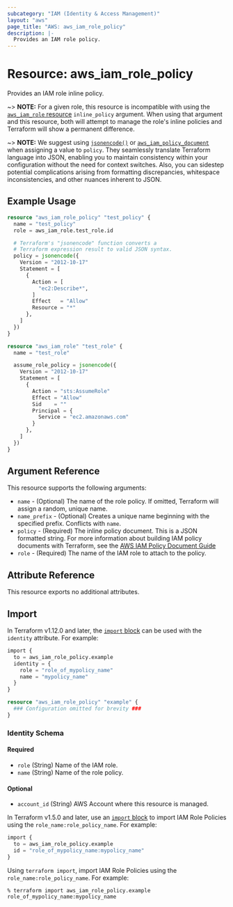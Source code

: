 ```yaml
---
subcategory: "IAM (Identity & Access Management)"
layout: "aws"
page_title: "AWS: aws_iam_role_policy"
description: |-
  Provides an IAM role policy.
---
```


# Resource: aws_iam_role_policy

Provides an IAM role inline policy.

~> **NOTE:** For a given role, this resource is incompatible with using the [`aws_iam_role` resource](/docs/providers/aws/r/iam_role.html) `inline_policy` argument. When using that argument and this resource, both will attempt to manage the role's inline policies and Terraform will show a permanent difference.

~> **NOTE:** We suggest using [`jsonencode()`](https://developer.hashicorp.com/terraform/language/functions/jsonencode) or [`aws_iam_policy_document`](/docs/providers/aws/d/iam_policy_document.html) when assigning a value to `policy`. They seamlessly translate Terraform language into JSON, enabling you to maintain consistency within your configuration without the need for context switches. Also, you can sidestep potential complications arising from formatting discrepancies, whitespace inconsistencies, and other nuances inherent to JSON.

## Example Usage

```terraform
resource "aws_iam_role_policy" "test_policy" {
  name = "test_policy"
  role = aws_iam_role.test_role.id

  # Terraform's "jsonencode" function converts a
  # Terraform expression result to valid JSON syntax.
  policy = jsonencode({
    Version = "2012-10-17"
    Statement = [
      {
        Action = [
          "ec2:Describe*",
        ]
        Effect   = "Allow"
        Resource = "*"
      },
    ]
  })
}

resource "aws_iam_role" "test_role" {
  name = "test_role"

  assume_role_policy = jsonencode({
    Version = "2012-10-17"
    Statement = [
      {
        Action = "sts:AssumeRole"
        Effect = "Allow"
        Sid    = ""
        Principal = {
          Service = "ec2.amazonaws.com"
        }
      },
    ]
  })
}
```

## Argument Reference

This resource supports the following arguments:

* `name` - (Optional) The name of the role policy.
  If omitted, Terraform will assign a random, unique name.
* `name_prefix` - (Optional) Creates a unique name beginning with the specified prefix.
  Conflicts with `name`.
* `policy` - (Required) The inline policy document.
  This is a JSON formatted string.
  For more information about building IAM policy documents with Terraform, see the [AWS IAM Policy Document Guide](https://learn.hashicorp.com/terraform/aws/iam-policy)
* `role` - (Required) The name of the IAM role to attach to the policy.

## Attribute Reference

This resource exports no additional attributes.

## Import

In Terraform v1.12.0 and later, the [`import` block](https://developer.hashicorp.com/terraform/language/import) can be used with the `identity` attribute. For example:

```terraform
import {
  to = aws_iam_role_policy.example
  identity = {
    role = "role_of_mypolicy_name"
    name = "mypolicy_name"
  }
}

resource "aws_iam_role_policy" "example" {
  ### Configuration omitted for brevity ###
}
```

### Identity Schema

#### Required

* `role` (String) Name of the IAM role.
* `name` (String) Name of the role policy.

#### Optional

- `account_id` (String) AWS Account where this resource is managed.

In Terraform v1.5.0 and later, use an [`import` block](https://developer.hashicorp.com/terraform/language/import) to import IAM Role Policies using the `role_name:role_policy_name`. For example:

```terraform
import {
  to = aws_iam_role_policy.example
  id = "role_of_mypolicy_name:mypolicy_name"
}
```

Using `terraform import`, import IAM Role Policies using the `role_name:role_policy_name`. For example:

```console
% terraform import aws_iam_role_policy.example role_of_mypolicy_name:mypolicy_name
```
